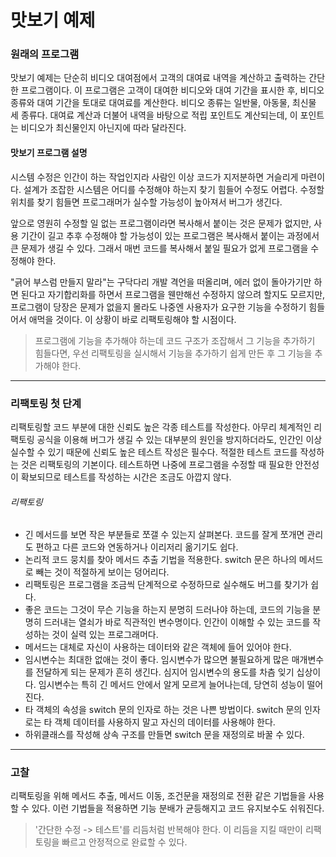 # 맛보기 예제
### 원래의 프로그램
맛보기 예제는 단순히 비디오 대여점에서 고객의 대여료 내역을 계산하고 출력하는 간단한 프로그램이다. 이 프로그램은 고객이 대여한 비디오와 대여 기간을 표시한 후, 비디오 종류와 대여 기간을 토대로 대여료를 계산한다. 비디오 종류는 일반물, 아동물, 최신물 세 종류다. 대여료 계산과 더불어 내역을 바탕으로 적립 포인트도 계산되는데, 이 포인트는 비디오가 최신물인지 아닌지에 따라 달라진다.
#### 맛보기 프로그램 설명
시스템 수정은 인간이 하는 작업인지라 사람인 이상 코드가 지저분하면 거슬리게 마련이다. 설계가 조잡한 시스템은 어디를 수정해야 하는지 찾기 힘들어 수정도 어렵다. 수정할 위치를 찾기 힘들면 프로그래머가 실수할 가능성이 높아져서 버그가 생긴다. 

앞으로 영원히 수정할 일 없는 프로그램이라면 복사해서 붙이는 것은 문제가 없지만, 사용 기간이 길고 추후 수정해야 할 가능성이 있는 프로그램은 복사해서 붙이는 과정에서 큰 문제가 생길 수 있다. 그래서 매번 코드를 복사해서 붙일 필요가 없게 프로그램을 수정해야 한다. 

"긁어 부스럼 만들지 말라"는 구닥다리 개발 격언을 떠올리며, 에러 없이 돌아가기만 하면 된다고 자기합리화를 하면서 프로그램을 웬만해선 수정하지 않으려 할지도 모르지만, 프로그램이 당장은 문제가 없을지 몰라도 나중엔 사용자가 요구한 기능을 수정하기 힘들어서 애먹을 것이다. 이 상황이 바로 리팩토링해야 할 시점이다. 
> 프로그램에 기능을 추가해야 하는데 코드 구조가 조잡해서 그 기능을 추가하기 힘들다면, 우선 리팩토링을 실시해서 기능을 추가하기 쉽게 만든 후 그 기능을 추가해야 한다.
<hr/>

### 리팩토링 첫 단계
리팩토링할 코드 부분에 대한 신뢰도 높은 각종 테스트를 작성한다. 아무리 체계적인 리팩토링 공식을 이용해 버그가 생길 수 있는 대부분의 원인을 방지하더라도, 인간인 이상 실수할 수 있기 때문에 신뢰도 높은 테스트 작성은 필수다. 적절한 테스트 코드를 작성하는 것은 리팩토링의 기본이다. 테스트하면 나중에 프로그램을 수정할 때 필요한 안전성이 확보되므로 테스트를 작성하는 시간은 조금도 아깝지 않다. 

###### 리팩토링
* 긴 메서드를 보면 작은 부분들로 쪼갤 수 있는지 살펴본다. 코드를 잘게 쪼개면 관리도 편하고 다른 코드와 연동하거나 이리저리 옮기기도 쉽다.
* 논리적 코드 뭉치를 찾아 메서드 추출 기법을 적용한다. switch 문은 하나의 메서드로 빼는 것이 적절하게 보이는 덩어리다. 
* 리팩토링은 프로그램을 조금씩 단계적으로 수정하므로 실수해도 버그를 찾기가 쉽다.
* 좋은 코드는 그것이 무슨 기능을 하는지 분명히 드러나야 하는데, 코드의 기능을 분명히 드러내는 열쇠가 바로 직관적인 변수명이다. 인간이 이해할 수 있는 코드를 작성하는 것이 실력 있는 프로그래머다.
* 메서드는 대체로 자신이 사용하는 데이터와 같은 객체에 들어 있어야 한다. 
* 임시변수는 최대한 없애는 것이 좋다. 임시변수가 많으면 불필요하게 많은 매개변수를 전달하게 되는 문제가 흔히 생긴다. 심지어 임시변수의 용도를 차츰 잊기 십상이다. 임시변수는 특히 긴 메서드 안에서 알게 모르게 늘어나는데, 당연히 성능이 떨어진다. 
* 타 객체의 속성을 switch 문의 인자로 하는 것은 나쁜 방법이다. switch 문의 인자로는 타 객체 데이터를 사용하지 말고 자신의 데이터를 사용해야 한다.
* 하위클래스를 작성해 상속 구조를 만들면 switch 문을 재정의로 바꿀 수 있다.
<hr/>

### 고찰
리팩토링을 위해 메서드 추출, 메서드 이동, 조건문을 재정의로 전환 같은 기법들을 사용할 수 있다. 이런 기법들을 적용하면 기능 분배가 균등해지고 코드 유지보수도 쉬워진다. 
> '간단한 수정 -> 테스트'를 리듬처럼 반복해야 한다. 이 리듬을 지킬 때만이 리팩토링을 빠르고 안정적으로 완료할 수 있다. 
